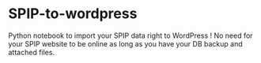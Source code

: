 # SPIP-to-wordpress
Python notebook to import your SPIP data right to WordPress ! No need for your SPIP website to be online as long as you have your DB backup and attached files.
